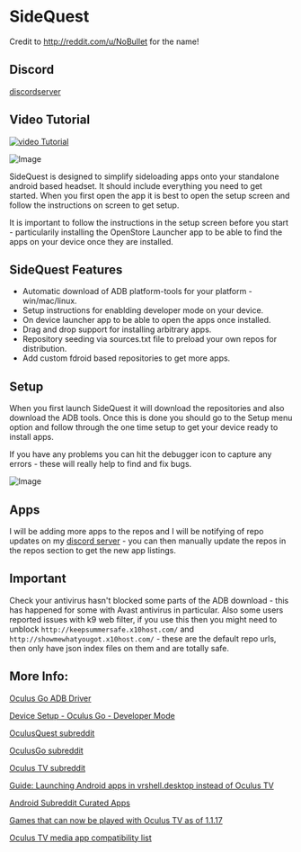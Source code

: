 # SideQuest

Credit to http://reddit.com/u/NoBullet for the name!

## Discord
[discordserver](https://discord.gg/Q2a5BkZ)

## Video Tutorial
[![video Tutorial](https://img.youtube.com/vi/HspVa4i9rPg/0.jpg)](https://www.youtube.com/watch?v=HspVa4i9rPg)

![Image](https://i.imgur.com/9TxcOQg.png)

SideQuest is designed to simplify sideloading apps onto your standalone android based headset. It should include everything you need to get started. When you first open the app it is best to open the setup screen and follow the instructions on screen to get setup. 

It is important to follow the instructions in the setup screen before you start - particularily installing the OpenStore Launcher app to be able to find the apps on your device once they are installed.



## SideQuest Features

* Automatic download of ADB platform-tools for your platform - win/mac/linux.
* Setup instructions for enablding developer mode on your device.
* On device launcher app to be able to open the apps once installed.
* Drag and drop support for installing arbitrary apps.
* Repository seeding via sources.txt file to preload your own repos for distribution.
* Add custom fdroid based repositories to get more apps.



## Setup 

When you first launch SideQuest it will download the repositories and also download the ADB tools. Once this is done you should go to the Setup menu option and follow through the one time setup to get your device ready to install apps. 

If you have any problems you can hit the debugger icon to capture any errors - these will really help to find and fix bugs.

![Image](https://i.imgur.com/mHiKK7l.png)


## Apps

I will be adding more apps to the repos and I will be notifying of repo updates on my [discord server](https://discord.gg/Q2a5BkZ) - you can then manually update the repos in the repos section to get the new app listings. 

## Important

Check your antivirus hasn't blocked some parts of the ADB download - this has happened for some with Avast antivirus in particular. Also some users reported issues with k9 web filter, if you use this then you might need to unblock `http://keepsummersafe.x10host.com/` and `http://showmewhatyougot.x10host.com/` - these are the default repo urls, then only have json index files on them and are totally safe. 

## More Info:

[Oculus Go ADB Driver](https://developer.oculus.com/downloads/package/oculus-go-adb-drivers/)

[Device Setup - Oculus Go - Developer Mode](https://developer.oculus.com/documentation/mobilesdk/latest/concepts/mobile-device-setup-go/)

[OculusQuest subreddit](https://www.reddit.com/r/OculusQuest/)

[OculusGo subreddit](https://www.reddit.com/r/OculusGo)

[Oculus TV subreddit](https://www.reddit.com/r/oculustv/)

[Guide: Launching Android apps in vrshell.desktop instead of Oculus TV](https://www.reddit.com/r/OculusGo/comments/ba6ul9/guide_launching_android_apps_in_vrshelldesktop/)

[Android Subreddit Curated Apps](https://www.reddit.com/r/android/wiki/apps)

[Games that can now be played with Oculus TV as of 1.1.17](https://www.reddit.com/comments/9uney8)

[Oculus TV media app compatibility list](https://www.reddit.com/comments/9x07yj)
